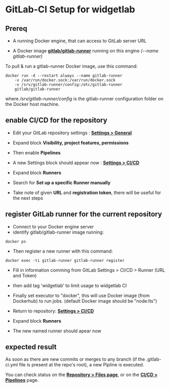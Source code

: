 # GitLab-CI Setup for widgetlab

## Prereq

- A running Docker engine, that can access to GitLab server URL

- A Docker image [**gitlab/gitlab-runner**](https://hub.docker.com/r/gitlab/gitlab-runner/) running on this engine *(--name gitlab-runner)*

To pull & run a gitlab-runner Docker image, use this command:

```
docker run -d --restart always --name gitlab-runner
    -v /var/run/docker.sock:/var/run/docker.sock
    -v /srv/gitlab-runner/config:/etc/gitlab-runner
    gitlab/gitlab-runner
```

where */srv/gitlab-runner/config* is the gitlab-runner configuration folder on the Docker host machine.

## enable CI/CD for the repository

- Edit your GitLab repository settings : [**Settings > General**](https://itgit.dsone.3ds.com/widget-lab/widget-template-vue/edit)
- Expand block **Visibility, project features, permissions**
- Then enable **Pipelines**

- A new Settings block should appear now :  [**Settings > CI/CD**](https://itgit.dsone.3ds.com/widget-lab/widget-template-vue/-/settings/ci_cd)
- Expand block **Runners**
- Search for **Set up a specific Runner manually**
- Take note of given **URL** and **registration token**, there will be useful for the next steps

## register GitLab runner for the current repository

- Connect to your Docker engine server
- identify gitlab/gitlab-runner image running: 

```
docker ps
```
    
- Then register a new runner with this command:

```
docker exec -ti gitlab-runner gitlab-runner register
```
   
- Fill in information comming from GitLab Settings > CI/CD > Runner (URL and Token)
- then add tag 'widgetlab' to limit usage to widgetlab CI
- Finally set executor to "docker", this will use Docker image (from Dockerhub) to run jobs.
(default Docker image should be "node:lts")

- Return to repository:  [**Settings > CI/CD**](https://itgit.dsone.3ds.com/widget-lab/widget-template-vue/-/settings/ci_cd)
- Expand block **Runners**
- The new named runner should apear now

## expected result

As soon as there are new commits or merges to any branch (if the .gitlab-ci.yml file is present at the repo's root), a new Pipline is executed.

You can check status on the [**Repository > Files page**](https://itgit.dsone.3ds.com/widget-lab/widget-template-vue/tree/master), or on the [**CI/CD > Pipelines**](https://itgit.dsone.3ds.com/widget-lab/widget-template-vue/pipelines) page. 
